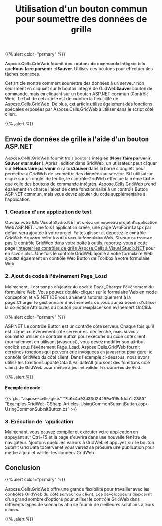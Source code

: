 ﻿---
title: Utilisation d'un bouton commun pour soumettre des données de grille
type: docs
weight: 20
url: /fr/net/using-a-common-button-to-submit-grid-data/
---
{{% alert color="primary" %}} 

 Aspose.Cells.GridWeb fournit des boutons de commande intégrés tels que**Nous faire parvenir** et**Sauver**. Utilisez ces boutons pour effectuer des tâches connexes.

Cet article montre comment soumettre des données à un serveur non seulement en cliquant sur le bouton intégré de GridWeb**Sauver** bouton de commande, mais en cliquant sur un bouton ASP.NET commun (Contrôle Web). Le but de cet article est de montrer la flexibilité de Aspose.Cells.GridWeb. De plus, cet article utilise également des fonctions spéciales exposées par Aspose.Cells.GridWeb à utiliser dans le script côté client.

{{% /alert %}} 
## **Envoi de données de grille à l'aide d'un bouton ASP.NET**
Aspose.Cells.GridWeb fournit trois boutons intégrés (**Nous faire parvenir**, **Sauver** et**annuler** ). Après l'édition dans GridWeb, un utilisateur peut cliquer sur le**Nous faire parvenir** ou alors**Sauver** dans la barre d'onglets pour permettre à GridWeb de soumettre des données au serveur. Si l'utilisateur clique sur un onglet de feuille, le contrôle GridWeb effectue la même tâche que celle des boutons de commande intégrés. Aspose.Cells.GridWeb prend également en charge l'ajout de cette fonctionnalité à un contrôle Button ASP.NET commun, mais vous devez ajouter du code supplémentaire à l'application.
### **1. Création d'une application de test**
Ouvrez votre IDE Visual Studio.NET et créez un nouveau projet d'application Web ASP.NET. Une fois l'application créée, une page WebForm1.aspx par défaut sera ajoutée à votre projet. Faites glisser et déposez le contrôle GridWeb de votre boîte à outils vers le formulaire Web. Si vous ne trouvez pas le contrôle GridWeb dans votre boîte à outils, reportez-vous à cette page :[Intégrer les contrôles de grille Aspose.Cells à Visual Studio.NET](/cells/fr/net/integrate-aspose-cells-grid-controls-with-visual-studio-net/) pour en savoir plus. Une fois le contrôle GridWeb ajouté à votre formulaire Web, ajoutez également un contrôle Web Button de Toolbox à votre formulaire Web.
### **2. Ajout de code à l'événement Page_Load**
Maintenant, il est temps d'ajouter du code à Page_Charger l'événement du formulaire Web. Vous pouvez double-cliquer sur le formulaire Web en mode conception et VS.NET IDE vous amènera automatiquement à la page_Charger le gestionnaire d'événements où vous auriez besoin d'utiliser la collection Attributes du bouton pour remplacer son événement OnClick.

{{% alert color="primary" %}} 

ASP.NET Le contrôle Button est un contrôle côté serveur. Chaque fois qu'il est cliqué, un événement côté serveur est déclenché, mais si vous souhaitez utiliser ce contrôle Button pour exécuter du code côté client (normalement en utilisant javascript), vous devez modifier son attribut onclick sous l'événement Page_Load. Aspose.Cells.GridWeb fournit certaines fonctions qui peuvent être invoquées en javascript pour gérer le contrôle GridWeb du côté client. Dans l'exemple ci-dessous, nous avons utilisé les fonctions updateData & validateAll (qui sont des fonctions côté client) de GridWeb pour mettre à jour et valider les données de Grid.

{{% /alert %}} 
#### **Exemple de code**


{{< gist "aspose-cells-gists" "7c644a93d33d24299a618c1dda1a2385" "Examples.GridWeb-CSharp-Articles-UsingCommonSubmitButton.aspx-UsingCommonSubmitButton.cs" >}}
### **3. Exécution de l'application**
Maintenant, vous pouvez compiler et exécuter votre application en appuyant sur Ctrl+F5 et la page s'ouvrira dans une nouvelle fenêtre de navigateur. Ajoutons quelques valeurs à GridWeb et appuyez sur le bouton Submit Grid Data to Server et vous verrez se produire une publication pour mettre à jour et valider les données GridWeb.
## **Conclusion**
{{% alert color="primary" %}} 

Aspose.Cells.GridWeb offre une grande flexibilité pour travailler avec les contrôles GridWeb du côté serveur ou client. Les développeurs disposent d'un grand nombre d'options pour utiliser le contrôle GridWeb dans différents types de scénarios afin de fournir de meilleures solutions à leurs clients.

{{% /alert %}}
